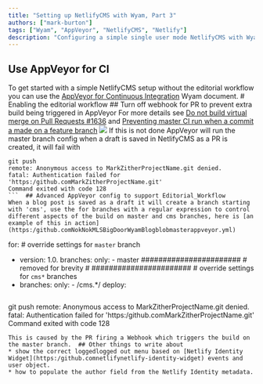 ```yaml
---
title: "Setting up NetlifyCMS with Wyam, Part 3"
authors: ["mark-burton"]
tags: ["Wyam", "AppVeyor", "NetlifyCMS", "Netlify"]
description: "Configuring a simple single user mode NetlifyCMS with Wyam"
---
```


## Use AppVeyor for CI
To get started with a simple NetlifyCMS setup without the editorial workflow you can use the [AppVeyor for Continuous Integration](https:/wyam.iodocsdeploymentappveyor) Wyam document.  # Enabling the editorial workflow  ## Turn off webhook for PR to prevent extra build being triggered in AppVeyor
For more details see [Do not build virtual merge on Pull Requests #1636](https:/github.comappveyorciissues1636) and [Preventing master CI run when a commit a made on a feature branch](http:/help.appveyor.comdiscussionsquestions5082-preventing-master-ci-run-when-a-commit-a-made-on-a-feature-branch)
![](/img/NetlifyCMS_Webhooks.PNG) If this is not done AppVeyor will run the master branch config when a draft is saved in NetlifyCMS as a PR is created, it will fail with
```
git push
remote: Anonymous access to MarkZitherProjectName.git denied.
fatal: Authentication failed for 'https:/github.comMarkZitherProjectName.git'
Command exited with code 128
```  ## Advanced AppVeyor config to support Editorial_Workflow
When a blog post is saved as a draft it will create a branch starting with 'cms', use the for branches with a regular expression to control different aspects of the build on master and cms branches, here is [an example of this in action](https:/github.comNokNokMLSBigDoorWyamBlogblobmasterappveyor.yml)
```
for:  # override settings for `master` branch
-  version: 1.0. branches:  only:  - master  #######################  # removed for brevity #  #######################  # override settings for `cms*` branches
-  branches:  only:  - /cms.*/  deploy:
```  ## Errors and issues i hit while setting this up  ### [the build phase is set to msbuild mode default but no visual studio project or solution files were found](https:/help.appveyor.comdiscussionsproblems11287-the-build-phase-is-set-to-msbuild-mode-default-but-no-visual-studio-project-or-solution-files-were-found)  caused by having version: 1.0. in wrong place in appveyor.yml  ### Failed build after saving a post
```
git push
remote: Anonymous access to MarkZitherProjectName.git denied.
fatal: Authentication failed for 'https:/github.comMarkZitherProjectName.git'
Command exited with code 128
```
This is caused by the PR firing a Webhook which triggers the build on the master branch.  ## Other things to write about
* show the correct loggedlogged out menu based on [Netlify Identity Widget](https:/github.comnetlifynetlify-identity-widget) events and user object.
* how to populate the author field from the Netlify Identity metadata.